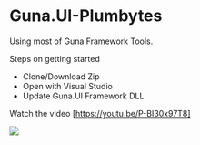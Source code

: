 # Guna.UI-Plumbytes
Using most of Guna Framework Tools.

Steps on getting started
* Clone/Download Zip
* Open with Visual Studio 
* Update Guna.UI Framework DLL

Watch the video [https://youtu.be/P-BI30x97T8]

![](https://github.com/sobatdata/Guna.UI-Plumbytes/blob/master/ss_plumb.png)

